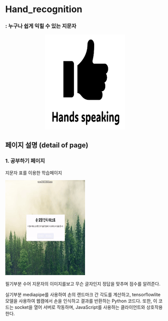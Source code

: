 # Hand_recognition
### : 누구나 쉽게 익힐 수 있는 지문자
<div align="center">
  <img src="image/assets/썸넬.PNG" height="300" width="50%">
</div>


## 페이지 설명 (detail of page)
### 1. 공부하기 페이지
지문자 표를 이용한 학습페이지

<img src="image/assets/공부하기.gif" height="300" width="50%">



필기부분
수어 지문자의 이미지를보고 무슨 글자인지 정답을 맞추며 점수를 알려준다.

실기부분
mediapipe를 사용하여 손의 랜드마크 간 각도를 계산하고, tensorflowlite 모델을 사용하여 웹캠에서 손을 인식하고 결과를 반환하는 Python 코드다. 또한, 이 코드는 socket을 열어 서버로 작동하며, JavaScript를 사용하는 클라이언트와 상호작용한다.
